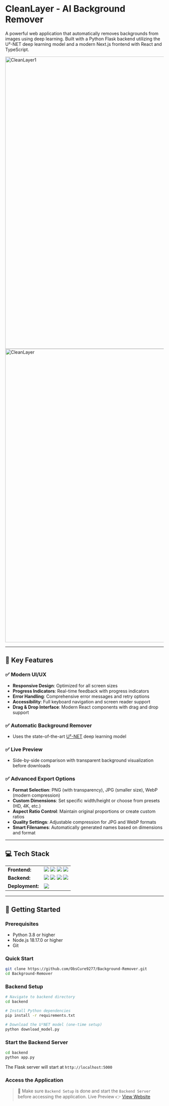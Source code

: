 # CleanLayer - AI Background Remover

A powerful web application that automatically removes backgrounds from images using deep learning. Built with a Python Flask backend utilizing the U²-NET deep learning model and a modern Next.js frontend with React and TypeScript.

<img width="1876" height="928" alt="CleanLayer1" src="https://github.com/user-attachments/assets/56e1a717-26a2-42f7-8c25-ea93bcb8ff0d" />
<img width="1876" height="932" alt="CleanLayer" src="https://github.com/user-attachments/assets/0a24ca55-5aa8-404c-bc7d-f3641d59c0c1" />

---

## 🔑 Key Features

### ✅ Modern UI/UX
- **Responsive Design**: Optimized for all screen sizes
- **Progress Indicators**: Real-time feedback with progress indicators
- **Error Handling**: Comprehensive error messages and retry options
- **Accessibility**: Full keyboard navigation and screen reader support
- **Drag & Drop Interface**: Modern React components with drag and drop support
  
### ✅ Automatic Background Remover
- Uses the state-of-the-art [U²-NET](https://github.com/xuebinqin/U-2-Net) deep learning model

### ✅ Live Preview
- Side-by-side comparison with transparent background visualization before downloads

### ✅ Advanced Export Options
- **Format Selection**: PNG (with transparency), JPG (smaller size), WebP (modern compression)
- **Custom Dimensions**: Set specific width/height or choose from presets (HD, 4K, etc.)
- **Aspect Ratio Control**: Maintain original proportions or create custom ratios
- **Quality Settings**: Adjustable compression for JPG and WebP formats
- **Smart Filenames**: Automatically generated names based on dimensions and format

---

## 💻 Tech Stack
<table>
  <tr>
    <td>
      <b>Frontend:</b>
    </td>
    <td>
      <img src="https://img.shields.io/badge/React-20232A?style=for-the-badge&logo=react&logoColor=61DAFB" />
      <img src="https://img.shields.io/badge/next%20js-000000?style=for-the-badge&logo=nextdotjs&logoColor=white" />
      <img src="https://img.shields.io/badge/TypeScript-007ACC?style=for-the-badge&logo=typescript&logoColor=white" />
      <img src="https://img.shields.io/badge/Tailwind_CSS-38B2AC?style=for-the-badge&logo=tailwind-css&logoColor=white" />
    </td>
  </tr>
  <tr>
    <td>
      <b>Backend:</b>
    </td>
    <td>
      <img src="https://img.shields.io/badge/Python-FFD43B?style=for-the-badge&logo=python&logoColor=blue" />
      <img src="https://img.shields.io/badge/OpenCV-27338e?style=for-the-badge&logo=OpenCV&logoColor=white" />
      <img src="https://img.shields.io/badge/PyTorch-EE4C2C?style=for-the-badge&logo=pytorch&logoColor=white" />
      <img src="https://img.shields.io/badge/Flask-000000?style=for-the-badge&logo=flask&logoColor=white" />
    </td>
  </tr>
  <tr>
    <td>
      <b>Deployment:</b>
    </td>
    <td>
      <img src="https://img.shields.io/badge/Vercel-000000?style=for-the-badge&logo=vercel&logoColor=white" />
    </td>
  </tr>
</table>

---

## 🚀 Getting Started

### Prerequisites
- Python 3.8 or higher
- Node.js 18.17.0 or higher
- Git

### Quick Start
```bash
git clone https://github.com/ObsCure9277/Background-Remover.git
cd Background-Remover
```

### Backend Setup
```bash
# Navigate to backend directory
cd backend

# Install Python dependencies
pip install -r requirements.txt

# Download the U²NET model (one-time setup)
python download_model.py
```

### Start the Backend Server
```bash
cd backend
python app.py
```
The Flask server will start at `http://localhost:5000`

### Access the Application

> 🔑 Make sure `Backend Setup` is done and start the `Backend Server` before accessing the application.
Live Preview 👉 <a href="https://cleanlayer.vercel.app">View Website</a>

